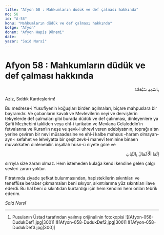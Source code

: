 ```yaml
---
title: "Afyon 58 : Mahkumların düdük ve def çalması hakkında"
no: 58
id: "A-58"
konu: "Mahkumların düdük ve def çalması hakkında"
bolge: "Afyon"
donem: "Afyon Hapis Dönemi"
date: 
yazar: "Said Nursî"
---
```


# Afyon 58 : Mahkumların düdük ve def çalması hakkında

<p class="arabic" dir="rtl" title="Meal: “Her türlü noksan sıfatlardan yüce olan Allah’ın adıyla.”">بِاسْمِهِ سُبْحَانَهُ</p>

Aziz, Sıddık Kardeşlerim!

Bu medrese-i Yusufiyenin koğuşları birden açılmaları, biçare mahpuslara bir bayramdır. Ve çobanların kavalı ve Mevlevîlerin neyi ve dervişlerin tekyelerde def çalmaları gibi burada düdük ve def çalınması, dinleyenlere ya Şafii Mezhebini takliden veya ehl-i tarikatın ve Mevlana Celaleddin’in fetvalarına ve Kuran’ın neşe ve şevk-i uhrevî veren edebiyatının, toprağı altın yerine çeviren bir nevi müsaadesine ve ehl-i kalbe mahsus -haram olmayan- ayn-ı sefahet ve lehviyatta bir çeşit zevk-i manevî teminine binaen muvakkaten dinlenebilir. inşallah hüsn-ü niyete göre ve

<p class="arabic" dir="rtl" title="Meal: “Ameller niyetlere göredir.” ">اِنَّمَا الْأَعْمَالُ بِالنِّيَاتِ</p>

sırrıyla size zararı olmaz. Hem istemeden kulağa kendi kendine gelen çalgı sesleri zararı yoktur.

Fıtratımda ziyade şefkat bulunmasından, hapistekilerin sıkıntıları ve teneffüse beraber çıkmamaları beni sıkıyor, sıkıntılarıma yüz sıkıntıları ilave ederdi. Bu hal beni o sıkıntıdan kurtardığı için hem kendimi hem onları tebrik ederim.

*Said Nursî*

***

1. Pusulanın Üstad tarafından yaılmış orijinalinin fotokopisi
![[Afyon-058-DudukDef1.jpg|300]]
![[Afyon-058-DudukDef2.jpg|300]]
![[Afyon-058-DudukDef3.jpg|300]]

